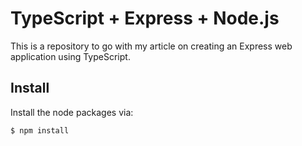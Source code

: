 # TypeScript + Express + Node.js

This is a repository to go with my article on creating an Express web application using TypeScript.

## Install

Install the node packages via:

`$ npm install`
